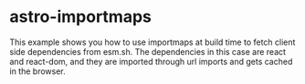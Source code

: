 # astro-importmaps

This example shows you how to use importmaps at build time to fetch client side dependencies from esm.sh. The dependencies in this case are react and react-dom, and they are imported through url imports and gets cached in the browser. 